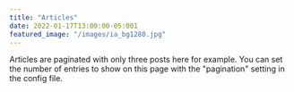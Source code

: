 ```yaml
---
title: "Articles"
date: 2022-01-17T13:00:00-05:001
featured_image: "/images/ia_bg1280.jpg"
---
```

Articles are paginated with only three posts here for example. You can set the number of entries to show on this page with the "pagination" setting in the config file.
